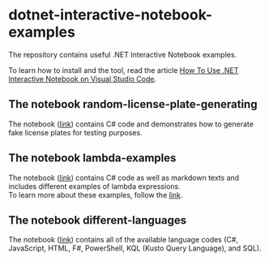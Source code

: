 # dotnet-interactive-notebook-examples

The repository contains useful .NET Interactive Notebook examples.

To learn how to install and the tool, read the article [How To Use .NET Interactive Notebook on Visual Studio Code](https://www.expknow.com/how-to-use-net-interactive-notebook-on-visual-studio-code/).

## The notebook random-license-plate-generating

The notebook ([link](https://github.com/Olman62/dotnet-interactive-notebook-examples/blob/main/random-license-plate-generating.dib)) contains C# code and demonstrates how to generate fake license plates for testing purposes.

## The notebook lambda-examples

The notebook ([link](https://github.com/Olman62/dotnet-interactive-notebook-examples/blob/main/lambda-examples.dib)) contains C# code as well as markdown texts and includes different examples of lambda expressions.  
To learn more about these examples, follow the [link](https://www.expknow.com/lambda-expressions/).

## The notebook different-languages

The notebook ([link](https://github.com/Olman62/dotnet-interactive-notebook-examples/blob/main/different-languages.dib)) contains all of the available language codes (C#, JavaScript, HTML, F#, PowerShell, KQL (Kusto Query Language), and SQL).
